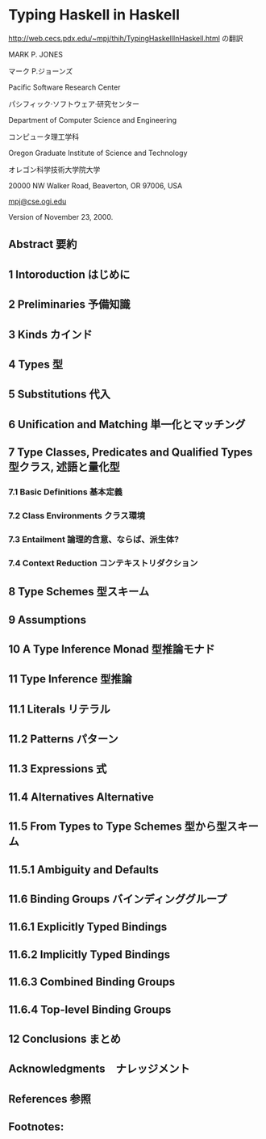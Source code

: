 # Typing Haskell in Haskell

http://web.cecs.pdx.edu/~mpj/thih/TypingHaskellInHaskell.html の翻訳

MARK P. JONES

マーク P.ジョーンズ

Pacific Software Research Center 

パシフィック·ソフトウェア·研究センター

Department of Computer Science and Engineering 

コンピュータ理工学科

Oregon Graduate Institute of Science and Technology 

オレゴン科学技術大学院大学

20000 NW Walker Road, Beaverton, OR 97006, USA

mpj@cse.ogi.edu

Version of November 23, 2000.


## Abstract 要約

## 1 Intoroduction はじめに

## 2 Preliminaries 予備知識

## 3  Kinds カインド

## 4  Types 型

## 5  Substitutions 代入

## 6  Unification and Matching 単一化とマッチング

## 7  Type Classes, Predicates and Qualified Types 型クラス, 述語と量化型

### 7.1  Basic Definitions 基本定義

### 7.2  Class Environments クラス環境

### 7.3  Entailment 論理的含意、ならば、派生体?

### 7.4  Context Reduction コンテキストリダクション

## 8  Type Schemes 型スキーム

## 9  Assumptions

## 10  A Type Inference Monad 型推論モナド

## 11  Type Inference 型推論
## 11.1  Literals リテラル
## 11.2  Patterns パターン
## 11.3  Expressions 式
## 11.4  Alternatives Alternative
## 11.5  From Types to Type Schemes 型から型スキーム
## 11.5.1  Ambiguity and Defaults
## 11.6  Binding Groups バインディンググループ
## 11.6.1  Explicitly Typed Bindings
## 11.6.2  Implicitly Typed Bindings
## 11.6.3  Combined Binding Groups
## 11.6.4  Top-level Binding Groups
## 12  Conclusions まとめ
## Acknowledgments　ナレッジメント
## References 参照
## Footnotes:
